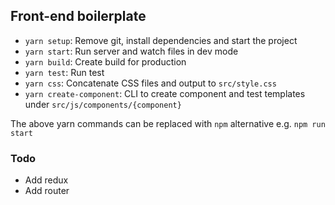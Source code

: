 ## Front-end boilerplate

+ `yarn setup`: Remove git, install dependencies and start the project
+ `yarn start`: Run server and watch files in dev mode
+ `yarn build`: Create build for production
+ `yarn test`: Run test
+ `yarn css`: Concatenate CSS files and output to `src/style.css`
+ `yarn create-component`: CLI to create component and test templates under `src/js/components/{component}`

The above yarn commands can be replaced with `npm` alternative e.g. `npm run start`

### Todo
+ Add redux
+ Add router
